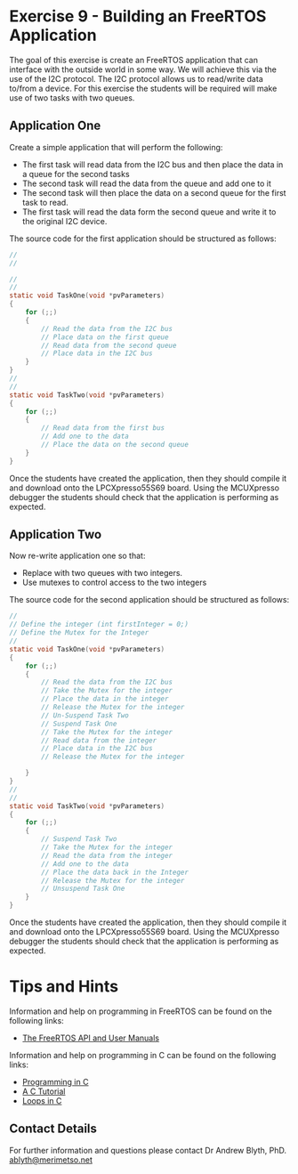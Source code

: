 # Exercise 9 -  Building an FreeRTOS Application

The goal of this exercise is create an FreeRTOS application that can interface with the outside world in some way. We will achieve this via the use of the I2C protocol. The I2C protocol allows us to read/write data to/from a device.  For this exercise the students will be required will make use of two tasks with two queues.

## Application One

Create a simple application that will perform the following:
* The first task will read data from the I2C bus and then place the data in a queue for the second tasks
* The second task will read the data from the queue and add one to it
* The second task will then place the data on a second queue for the first task to read.
* The first task will read the data form the second queue and write it to the original I2C device.

The source code for the first application should be structured as follows:

```c
//
//

//
//
static void TaskOne(void *pvParameters)
{
    for (;;)
    {
        // Read the data from the I2C bus
        // Place data on the first queue
        // Read data from the second queue
        // Place data in the I2C bus
    }
}
//
//
static void TaskTwo(void *pvParameters)
{
    for (;;)
    {
        // Read data from the first bus
        // Add one to the data
        // Place the data on the second queue
    }
}
```

Once the students have created the application, then they should compile it and download onto the LPCXpresso55S69 board. Using the MCUXpresso debugger the students should check that the application is performing as expected.

## Application Two

Now re-write application one so that:
* Replace with two queues with two integers.
* Use mutexes to control access to the two integers

The source code for the second application should be structured as follows:

```c
//
// Define the integer (int firstInteger = 0;)
// Define the Mutex for the Integer
//
static void TaskOne(void *pvParameters)
{
    for (;;)
    {
        // Read the data from the I2C bus
        // Take the Mutex for the integer
        // Place the data in the integer
        // Release the Mutex for the integer
        // Un-Suspend Task Two
        // Suspend Task One
        // Take the Mutex for the integer
        // Read data from the integer
        // Place data in the I2C bus
        // Release the Mutex for the integer

    }
}
//
//
static void TaskTwo(void *pvParameters)
{
    for (;;)
    {
        // Suspend Task Two
        // Take the Mutex for the integer
        // Read the data from the integer
        // Add one to the data
        // Place the data back in the Integer
        // Release the Mutex for the integer
        // Unsuspend Task One
    }
}
```

Once the students have created the application, then they should compile it and download onto the LPCXpresso55S69 board. Using the MCUXpresso debugger the students should check that the application is performing as expected.


# Tips and Hints
Information and help on programming in FreeRTOS can be found on the following links:
* [The FreeRTOS API and User Manuals](https://www.freertos.org/Documentation/RTOS_book.html)

Information and help on programming in C can be found on the following links:
* [Programming in C](https://beginnersbook.com/2014/01/c-program-structure/)
* [A C Tutorial](https://www.cprogramming.com/tutorial/c-tutorial.html?inl=nv)
* [Loops in C](https://www.tutorialspoint.com/cprogramming/c_loops.htm)

## Contact Details

For further information and questions please contact Dr Andrew Blyth, PhD. <ablyth@merimetso.net>
